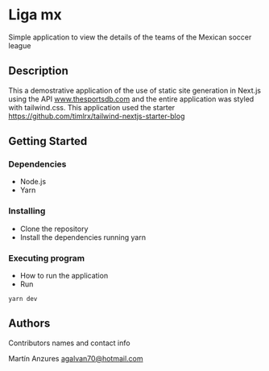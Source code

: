 # Liga mx

Simple application to view the details of the teams of the Mexican soccer league

## Description

This a demostrative application of the use of static site generation in Next.js using the API www.thesportsdb.com and the entire application was styled with tailwind.css. This application used the starter https://github.com/timlrx/tailwind-nextjs-starter-blog

## Getting Started

### Dependencies

- Node.js
- Yarn

### Installing

- Clone the repository
- Install the dependencies running yarn

### Executing program

- How to run the application
- Run

```
yarn dev
```

## Authors

Contributors names and contact info

Martín Anzures
agalvan70@hotmail.com
